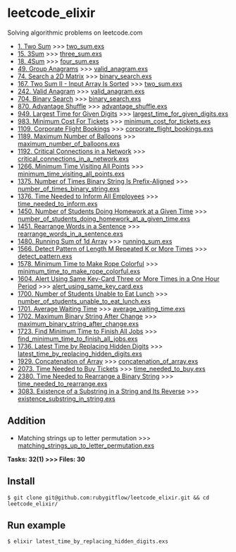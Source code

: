 # leetcode_elixir
Solving algorithmic problems on leetcode.com

- [1. Two Sum](https://leetcode.com/problems/two-sum/) >>> [two_sum.exs](https://github.com/rubygitflow/leetcode_elixir/blob/master/two_sum.exs)
- [15. 3Sum](https://leetcode.com/problems/3sum/) >>> [three_sum.exs](https://github.com/rubygitflow/leetcode_elixir/blob/master/three_sum.exs)
- [18. 4Sum](https://leetcode.com/problems/4sum/) >>> [four_sum.exs](https://github.com/rubygitflow/leetcode_elixir/blob/master/four_sum.exs)
- [49. Group Anagrams](https://leetcode.com/problems/group-anagrams/) >>> [valid_anagram.exs](https://github.com/rubygitflow/leetcode_elixir/blob/master/valid_anagram.exs)
- [74. Search a 2D Matrix](https://leetcode.com/problems/search-a-2d-matrix/) >>> [binary_search.exs](https://github.com/rubygitflow/leetcode_elixir/blob/master/binary_search.exs)
- [167. Two Sum II - Input Array Is Sorted](https://leetcode.com/problems/two-sum-ii-input-array-is-sorted/) >>> [two_sum.exs](https://github.com/rubygitflow/leetcode_elixir/blob/master/two_sum.exs)
- [242. Valid Anagram](https://leetcode.com/problems/valid-anagram/) >>> [valid_anagram.exs](https://github.com/rubygitflow/leetcode_elixir/blob/master/valid_anagram.exs)
- [704. Binary Search](https://leetcode.com/problems/binary-search/) >>> [binary_search.exs](https://github.com/rubygitflow/leetcode_elixir/blob/master/binary_search.exs)
- [870. Advantage Shuffle](https://leetcode.com/problems/advantage-shuffle/) >>> [advantage_shuffle.exs](https://github.com/rubygitflow/leetcode_elixir/blob/master/advantage_shuffle.exs)
- [949. Largest Time for Given Digits](https://leetcode.com/problems/largest-time-for-given-digits/) >>> [largest_time_for_given_digits.exs](https://github.com/rubygitflow/leetcode_elixir/blob/master/largest_time_for_given_digits.exs)
- [983. Minimum Cost For Tickets](https://leetcode.com/problems/minimum-cost-for-tickets/) >>> [minimum_cost_for_tickets.exs](https://github.com/rubygitflow/leetcode_elixir/blob/master/minimum_cost_for_tickets.exs)
- [1109. Corporate Flight Bookings](https://leetcode.com/problems/corporate-flight-bookings/) >>> [corporate_flight_bookings.exs](https://github.com/rubygitflow/leetcode_elixir/blob/master/corporate_flight_bookings.exs)
- [1189. Maximum Number of Balloons](https://leetcode.com/problems/maximum-number-of-balloons/) >>> [maximum_number_of_balloons.exs](https://github.com/rubygitflow/leetcode_elixir/blob/master/maximum_number_of_balloons.exs)
- [1192. Critical Connections in a Network](https://leetcode.com/problems/critical-connections-in-a-network/) >>> [critical_connections_in_a_network.exs](https://github.com/rubygitflow/leetcode_elixir/blob/master/critical_connections_in_a_network.exs)
- [1266. Minimum Time Visiting All Points](https://leetcode.com/problems/minimum-time-visiting-all-points/) >>> [minimum_time_visiting_all_points.exs](https://github.com/rubygitflow/leetcode_elixir/blob/master/minimum_time_visiting_all_points.exs)
- [1375. Number of Times Binary String Is Prefix-Aligned](https://leetcode.com/problems/number-of-times-binary-string-is-prefix-aligned/) >>> [number_of_times_binary_string.exs](https://github.com/rubygitflow/leetcode_elixir/blob/master/number_of_times_binary_string.exs)
- [1376. Time Needed to Inform All Employees](https://leetcode.com/problems/time-needed-to-inform-all-employees/) >>> [time_needed_to_inform.exs](https://github.com/rubygitflow/leetcode_elixir/blob/master/time_needed_to_inform.exs)
- [1450. Number of Students Doing Homework at a Given Time](https://leetcode.com/problems/number-of-students-doing-homework-at-a-given-time/) >>> [number_of_students_doing_homework_at_a_given_time.exs](https://github.com/rubygitflow/leetcode_elixir/blob/master/number_of_students_doing_homework_at_a_given_time.exs)
- [1451. Rearrange Words in a Sentence](https://leetcode.com/problems/rearrange-words-in-a-sentence/) >>> [rearrange_words_in_a_sentence.exs](https://github.com/rubygitflow/leetcode_elixir/blob/master/rearrange_words_in_a_sentence.exs)
- [1480. Running Sum of 1d Array](https://leetcode.com/problems/running-sum-of-1d-array/) >>> [running_sum.exs](https://github.com/rubygitflow/leetcode_elixir/blob/master/running_sum.exs)
- [1566. Detect Pattern of Length M Repeated K or More Times](https://leetcode.com/problems/detect-pattern-of-length-m-repeated-k-or-more-times/) >>> [detect_pattern.exs](https://github.com/rubygitflow/leetcode_elixir/blob/master/detect_pattern.exs)
- [1578. Minimum Time to Make Rope Colorful](https://leetcode.com/problems/minimum-time-to-make-rope-colorful/) >>> [minimum_time_to_make_rope_colorful.exs](https://github.com/rubygitflow/leetcode_elixir/blob/master/minimum_time_to_make_rope_colorful.exs)
- [1604. Alert Using Same Key-Card Three or More Times in a One Hour Period](https://leetcode.com/problems/alert-using-same-key-card-three-or-more-times-in-a-one-hour-period/) >>> [alert_using_same_key_card.exs](https://github.com/rubygitflow/leetcode_elixir/blob/master/alert_using_same_key_card.exs)
- [1700. Number of Students Unable to Eat Lunch](https://leetcode.com/problems/number-of-students-unable-to-eat-lunch/) >>> [number_of_students_unable_to_eat_lunch.exs](https://github.com/rubygitflow/leetcode_elixir/blob/master/number_of_students_unable_to_eat_lunch.exs)
- [1701. Average Waiting Time](https://leetcode.com/problems/average-waiting-time/) >>> [average_vaiting_time.exs](https://github.com/rubygitflow/leetcode_elixir/blob/master/average_vaiting_time.exs)
- [1702. Maximum Binary String After Change](https://leetcode.com/problems/maximum-binary-string-after-change/) >>> [maximum_binary_string_after_change.exs](https://github.com/rubygitflow/leetcode_elixir/blob/master/maximum_binary_string_after_change.exs)
- [1723. Find Minimum Time to Finish All Jobs](https://leetcode.com/problems/find-minimum-time-to-finish-all-jobs/) >>> [find_minimum_time_to_finish_all_jobs.exs](https://github.com/rubygitflow/leetcode_elixir/blob/master/find_minimum_time_to_finish_all_jobs.exs)
- [1736. Latest Time by Replacing Hidden Digits](https://leetcode.com/problems/latest-time-by-replacing-hidden-digits/) >>> [latest_time_by_replacing_hidden_digits.exs](https://github.com/rubygitflow/leetcode_elixir/blob/master/latest_time_by_replacing_hidden_digits.exs)
- [1929. Concatenation of Array](https://leetcode.com/problems/concatenation-of-array/) >>> [concatenation_of_array.exs](https://github.com/rubygitflow/leetcode_elixir/blob/master/concatenation_of_array.exs)
- [2073. Time Needed to Buy Tickets](https://leetcode.com/problems/time-needed-to-buy-tickets/) >>> [time_needed_to_buy.exs](https://github.com/rubygitflow/leetcode_elixir/blob/master/time_needed_to_buy.exs)
- [2380. Time Needed to Rearrange a Binary String](https://leetcode.com/problems/time-needed-to-rearrange-a-binary-string/) >>> [time_needed_to_rearrange.exs](https://github.com/rubygitflow/leetcode_elixir/blob/master/time_needed_to_rearrange.exs)
- [3083. Existence of a Substring in a String and Its Reverse](https://leetcode.com/problems/existence-of-a-substring-in-a-string-and-its-reverse/) >>> [existence_substring_in_string.exs](https://github.com/rubygitflow/leetcode_elixir/blob/master/existence_substring_in_string.exs)

## Addition
- Matching strings up to letter permutation >>> [matching_strings_up_to_letter_permutation.exs](https://github.com/rubygitflow/leetcode_elixir/blob/master/matching_strings_up_to_letter_permutation.exs)

**Tasks: 32(1)  >>> Files: 30**

## Install
```shell
$ git clone git@github.com:rubygitflow/leetcode_elixir.git && cd leetcode_elixir/
```

## Run example
```shell
$ elixir latest_time_by_replacing_hidden_digits.exs
```
